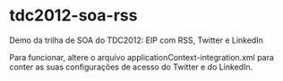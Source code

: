 tdc2012-soa-rss
===============

Demo da trilha de SOA do TDC2012: EIP com RSS, Twitter e LinkedIn

Para funcionar, altere o arquivo applicationContext-integration.xml para conter as suas configurações de acesso do Twitter e do LinkedIn.